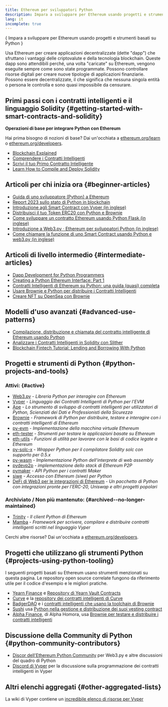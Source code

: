 ```yaml
---
title: Ethereum per sviluppatori Python
description: Impara a sviluppare per Ethereum usando progetti e strumenti basati su Python
lang: it
incomplete: true
---
```


{
<FeaturedText>Impara a sviluppare per Ethereum usando progetti e strumenti basati su Python</FeaturedText>
}

Usa Ethereum per creare applicazioni decentralizzate (dette "dapp") che sfruttano i vantaggi delle criptovalute e della tecnologia blockchain. Queste dapp sono attendibili perché, una volta "caricate" su Ethereum, vengono eseguite sempre come sono state programmate. Possono controllare risorse digitali per creare nuove tipologie di applicazioni finanziarie. Possono essere decentralizzate, il che significa che nessuna singola entità o persona le controlla e sono quasi impossibile da censurare.

## Primi passi con i contratti intelligenti e il linguaggio Solidity \{#getting-started-with-smart-contracts-and-solidity}

**Operazioni di base per integrare Python con Ethereum**

Hai prima bisogno di nozioni di base? Dai un'occhiata a [ethereum.org/learn](/learn/) o [ethereum.org/developers](/developers/).

- [Blockchain Explained](https://kauri.io/article/d55684513211466da7f8cc03987607d5/blockchain-explained)
- [Comprendere i Contratti Intelligenti](https://kauri.io/article/e4f66c6079e74a4a9b532148d3158188/ethereum-101-part-5-the-smart-contract)
- [Scrivi il tuo Primo Contratto Intelligente](https://kauri.io/article/124b7db1d0cf4f47b414f8b13c9d66e2/remix-ide-your-first-smart-contract)
- [Learn How to Compile and Deploy Solidity](https://kauri.io/article/973c5f54c4434bb1b0160cff8c695369/understanding-smart-contract-compilation-and-deployment)

## Articoli per chi inizia ora \{#beginner-articles}

- [Guida di uno sviluppatore (Python) a Ethereum](https://snakecharmers.ethereum.org/a-developers-guide-to-ethereum-pt-1/)
- [Report 2023 sullo stato di Python in blockchain](https://tradingstrategy.ai/blog/the-state-of-python-in-blockchain-in-2023)
- [Introduzione agli Smart Contract con Vyper (in inglese)](https://kauri.io/#collections/Getting%20Started/an-introduction-to-smart-contracts-with-vyper/)
- [Distribuisci il tuo Token ERC20 con Python e Brownie](https://betterprogramming.pub/python-blockchain-token-deployment-tutorial-create-an-erc20-77a5fd2e1a58)
- [Come sviluppare un contratto Ethereum usando Python Flask (in inglese)](https://medium.com/coinmonks/how-to-develop-ethereum-contract-using-python-flask-9758fe65976e)
- [Introduzione a Web3.py · Ethereum per sviluppatori Python (in inglese)](https://www.dappuniversity.com/articles/web3-py-intro)
- [Come chiamare la funzione di uno Smart Contract usando Python e web3.py (in inglese)](https://stackoverflow.com/questions/57580702/how-to-call-a-smart-contract-function-using-python-and-web3-py)

## Articoli di livello intermedio \{#intermediate-articles}

- [Dapp Development for Python Programmers](https://levelup.gitconnected.com/dapps-development-for-python-developers-f52b32b54f28)
- [Creating a Python Ethereum Interface: Part 1](https://hackernoon.com/creating-a-python-ethereum-interface-part-1-4d2e47ea0f4d)
- [Contratti Intelligenti di Ethereum su Python: una guida (quasi) completa](https://hackernoon.com/ethereum-smart-contracts-in-python-a-comprehensive-ish-guide-771b03990988)
- [Usare Brownie e Python per distribuire i Contratti Intelligenti](https://dev.to/patrickalphac/using-brownie-for-to-deploy-smart-contracts-1kkp)
- [Creare NFT su OpenSea con Brownie](https://www.freecodecamp.org/news/how-to-make-an-nft-and-render-on-opensea-marketplace/)

## Modelli d'uso avanzati \{#advanced-use-patterns}

- [Compilazione, distribuzione e chiamata del contratto intelligente di Ethereum usando Python](https://yohanes.gultom.id/2018/11/28/compiling-deploying-and-calling-ethereum-smartcontract-using-python/)
- [Analizzare i Contratti Intelligenti in Solidity con Slither](https://kauri.io/#collections/DevOps/analyze-solidity-smart-contracts-with-slither/#analyze-solidity-smart-contracts-with-slither)
- [Blockchain Fintech Tutorial: Lending and Borrowing With Python](https://blog.chain.link/blockchain-fintech-defi-tutorial-lending-borrowing-python/)

## Progetti e strumenti di Python \{#python-projects-and-tools}

### Attivi: \{#active}

- [Web3.py](https://github.com/ethereum/web3.py) - _Libreria Python per interagire con Ethereum_
- [Vyper](https://github.com/ethereum/vyper/) - _Linguaggio dei Contratti Intelligenti di Python per l'EVM_
- [Ape](https://github.com/ApeWorX/ape) - _Lo strumento di sviluppo di contratti intelligenti per utilizzatori di Python, Scienziati dei Dati e Professionisti della Sicurezza_
- [Brownie](https://github.com/eth-brownie/brownie) - _Framework di Python per distribuire, testare e interagire con i contratti intelligenti di Ethereum_
- [py-evm](https://github.com/ethereum/py-evm) - _Implementazione della macchina virtuale Ethereum_
- [eth-tester](https://github.com/ethereum/eth-tester) - _Strumenti per testare le applicazioni basate su Ethereum_
- [eth-utils](https://github.com/ethereum/eth-utils/) - _Funzioni di utilità per lavorare con le basi di codice legate a Ethereum_
- [py-solc-x](https://pypi.org/project/py-solc-x/) - _Wrapper Python per il compilatore Solidity solc con supporto per 0.5.x_
- [py-wasm](https://github.com/ethereum/py-wasm) - _Implementazione Python dell'interprete di web assembly_
- [pydevp2p](https://github.com/ethereum/pydevp2p) - _implementazione dello stack di Ethereum P2P_
- [pymaker](https://github.com/makerdao/pymaker) - _API Python per i contratti Maker_
- [siwe](https://github.com/spruceid/siwe-py) - _Accesso con Ethereum (siwe) per Python_
- [DeFi di Web3 per le integrazioni di Ethereum](https://github.com/tradingstrategy-ai/web3-ethereum-defi) - _Un pacchetto di Python con integrazioni pronte per l'ERC-20, Uniswap e altri progetti popolari_

### Archiviato / Non più mantenuto: \{#archived--no-longer-maintained}

- [Trinity](https://github.com/ethereum/trinity) - _Il client Python di Ethereum_
- [Mamba](https://github.com/arjunaskykok/mamba) - _Framework per scrivere, compilare e distribuire contratti intelligenti scritti nel linguaggio Vyper_

Cerchi altre risorse? Dai un'occhiata a [ethereum.org/developers](/developers/).

## Progetti che utilizzano gli strumenti Python \{#projects-using-python-tooling}

I seguenti progetti basati su Ethereum usano strumenti menzionati su questa pagina. Le repository open source correlate fungono da riferimento utile per il codice d'esempio e le migliori pratiche.

- [Yearn Finance](https://yearn.finance/) e [Repository di Yearn Vault Contracts](https://github.com/yearn/yearn-vaults)
- [Curve](https://curve.fi/) e la [repository dei contratti intelligenti di Curve](https://github.com/curvefi/curve-contract)
- [BadgerDAO](https://badger.com/) e i [contratti intelligenti che usano la toolchain di Brownie](https://github.com/Badger-Finance/badger-system)
- [Sushi](https://sushi.com/) usa [Python nella gestione e distribuzione dei suoi vesting contract](https://github.com/sushiswap/sushi-vesting-protocols)
- [Alpha Finance](https://alphafinance.io/), di Alpha Homora, usa [Brownie per testare e distribuire i contratti intelligenti](https://github.com/AlphaFinanceLab/alpha-staking-contract)

## Discussione della Community di Python \{#python-community-contributors}

- [Discor dell'Ethereum Python Community](https://discord.gg/9zk7snTfWe) per Web3.py e altre discussioni del quadro di Python
- [Discord di Vyper](https://discord.gg/SdvKC79cJk) per la discussione sulla programmazione dei contratti intelligenti in Vyper

## Altri elenchi aggregati \{#other-aggregated-lists}

La wiki di Vyper contiene un [incredibile elenco di risorse per Vyper](https://github.com/ethereum/vyper/wiki/Vyper-tools-and-resources)
